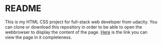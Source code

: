# README
This is my HTML CSS project for full-stack web developer from udacity. You can clone or download this repository in order to be able to open the webbrowser to display the content of the page. [Here](file:///Users/homework/Documents/index.html) is the link you can view the page in it completeness.

